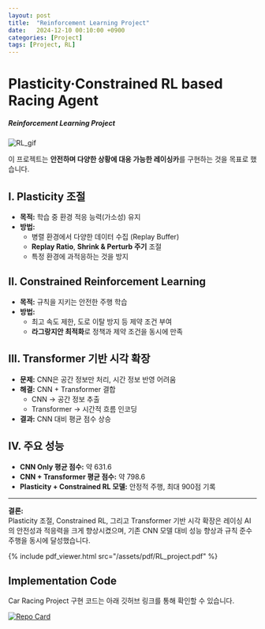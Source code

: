 ```yaml
---
layout: post
title:  "Reinforcement Learning Project"
date:   2024-12-10 00:10:00 +0900
categories: [Project]
tags: [Project, RL]
---
```

# Plasticity·Constrained RL based Racing Agent
##### Reinforcement Learning Project
![RL_gif](/assets/img/Project/RL/CarRacing_eval_Constrained.gif)

이 프로젝트는 **안전하며 다양한 상황에 대응 가능한 레이싱카**를 구현하는 것을 목표로 했습니다.

## I. Plasticity 조절
- **목적:** 학습 중 환경 적응 능력(가소성) 유지
- **방법:**
  - 병렬 환경에서 다양한 데이터 수집 (Replay Buffer)
  - **Replay Ratio**, **Shrink & Perturb 주기** 조절
  - 특정 환경에 과적응하는 것을 방지

## II. Constrained Reinforcement Learning
- **목적:** 규칙을 지키는 안전한 주행 학습
- **방법:**
  - 최고 속도 제한, 도로 이탈 방지 등 제약 조건 부여
  - **라그랑지안 최적화**로 정책과 제약 조건을 동시에 만족

## III. Transformer 기반 시각 확장
- **문제:** CNN은 공간 정보만 처리, 시간 정보 반영 어려움
- **해결:** CNN + Transformer 결합
  - CNN → 공간 정보 추출
  - Transformer → 시간적 흐름 인코딩
- **결과:** CNN 대비 평균 점수 상승

## IV. 주요 성능
- **CNN Only 평균 점수:** 약 631.6
- **CNN + Transformer 평균 점수:** 약 798.6
- **Plasticity + Constrained RL 모델:** 안정적 주행, 최대 900점 기록

---

**결론:**  
Plasticity 조절, Constrained RL, 그리고 Transformer 기반 시각 확장은 레이싱 AI의 안전성과 적응력을 크게 향상시켰으며, 기존 CNN 모델 대비 성능 향상과 규칙 준수 주행을 동시에 달성했습니다.

{% include pdf_viewer.html src="/assets/pdf/RL_project.pdf" %}

## Implementation Code
Car Racing Project 구현 코드는 아래 깃허브 링크를 통해 확인할 수 있습니다.

[![Repo Card](https://github-readme-stats.vercel.app/api/pin/?username=113bommy&repo=RL_project_car_racing&theme=default)](https://github.com/113bommy/RL_project_car_racing.git)